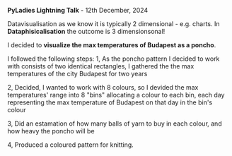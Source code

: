 **PyLadies Lightning Talk** - 12th December, 2024

Datavisualisation as we know it is typically 2 dimensional - e.g. charts. In **Dataphisicalisation** the outcome is 3 dimensionsonal!

I decided to **visualize the max temperatures of Budapest as a poncho**.

I followed the following steps:
1, As the poncho pattern I decided to work with consists of two identical rectangles, I gathered the the max temperatures of the city Budapest for two years

2, Decided, I wanted to work with 8 colours, so I devided the max temperatures' range into 8 "bins" allocating a colour to each bin, each day representing the max temperature of Budapest on that day in the bin's colour

3, Did an estamation of how many balls of yarn to buy in each colour, and how heavy the poncho will be

4, Produced a coloured pattern for knitting.
